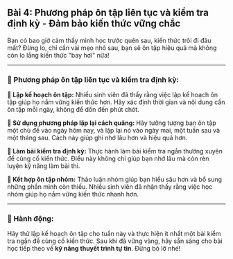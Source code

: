 ## Bài 4: Phương pháp ôn tập liên tục và kiểm tra định kỳ - Đảm bảo kiến thức vững chắc

Bạn có bao giờ cảm thấy mình học trước quên sau, kiến thức trôi đi đâu mất? Đừng lo, chỉ cần vài mẹo nhỏ sau, bạn sẽ ôn tập hiệu quả mà không còn lo lắng kiến thức "bay hơi" nữa!

---

### 📌 Phương pháp ôn tập liên tục và kiểm tra định kỳ:

**🔹 Lập kế hoạch ôn tập:**
Nhiều sinh viên đã thấy rằng việc lập kế hoạch ôn tập giúp họ nắm vững kiến thức hơn. Hãy xác định thời gian và nội dung cần ôn tập mỗi ngày, không để dồn đến phút chót.

**🔹 Sử dụng phương pháp lặp lại cách quãng:**
Hãy tưởng tượng bạn ôn tập một chủ đề vào ngày hôm nay, và lặp lại nó vào ngày mai, một tuần sau và một tháng sau. Cách này giúp ghi nhớ lâu hơn và hiệu quả hơn.

**🔹 Làm bài kiểm tra định kỳ:**
Thực hành làm bài kiểm tra ngắn thường xuyên để củng cố kiến thức. Điều này không chỉ giúp bạn nhớ lâu mà còn rèn luyện kỹ năng làm bài thi.

**🔹 Kết hợp ôn tập nhóm:**
Thảo luận nhóm giúp bạn hiểu sâu hơn và bổ sung những phần mình còn thiếu. Nhiều sinh viên đã nhận thấy rằng việc học nhóm giúp họ nắm vững kiến thức nhanh hơn.

---

### 🚀 Hành động:

Hãy thử lập kế hoạch ôn tập cho tuần này và thực hiện ít nhất một bài kiểm tra ngắn để củng cố kiến thức. Sau khi đã vững vàng, hãy sẵn sàng cho bài học tiếp theo về **kỹ năng thuyết trình tự tin**. Đừng bỏ lỡ nhé!